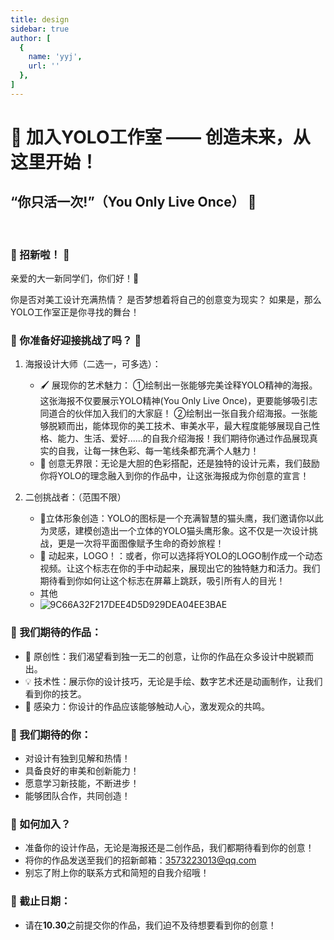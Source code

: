 ```yaml
---
title: design
sidebar: true
author: [
  {
    name: 'yyj',
    url: ''
  },
]
---
```


# 🌟 加入YOLO工作室 —— 创造未来，从这里开始！
## “你只活一次!”（You Only Live Once） 🌟
<br>

### 🎉 招新啦！ 🎉<br>

亲爱的大一新同学们，你们好！👋

你是否对美工设计充满热情？
是否梦想着将自己的创意变为现实？
如果是，那么YOLO工作室正是你寻找的舞台！

### 🚀 你准备好迎接挑战了吗？ 🚀<br>
1. 海报设计大师（二选一，可多选）：
   -  🖌️ 展现你的艺术魅力： ①绘制出一张能够完美诠释YOLO精神的海报。这张海报不仅要展示YOLO精神(You Only Live Once)，更要能够吸引志同道合的伙伴加入我们的大家庭！
					     ②绘制出一张自我介绍海报。一张能够脱颖而出，能体现你的美工技术、审美水平，最大程度能够展现自己性格、能力、生活、爱好......的自我介绍海报！我们期待你通过作品展现真实的自我，让每一抹色彩、每一笔线条都充满个人魅力！
   - 🌟 创意无界限：无论是大胆的色彩搭配，还是独特的设计元素，我们鼓励你将YOLO的理念融入到你的作品中，让这张海报成为你创意的宣言！

2. 二创挑战者：（范围不限）
   - 🦉立体形象创造：YOLO的图标是一个充满智慧的猫头鹰，我们邀请你以此为灵感，建模创造出一个立体的YOLO猫头鹰形象。这不仅是一次设计挑战，更是一次将平面图像赋予生命的奇妙旅程！
   - 🎥 动起来，LOGO！：或者，你可以选择将YOLO的LOGO制作成一个动态视频。让这个标志在你的手中动起来，展现出它的独特魅力和活力。我们期待看到你如何让这个标志在屏幕上跳跃，吸引所有人的目光！
   * 其他
   * ![9C66A32F217DEE4D5D929DEA04EE3BAE](https://github.com/user-attachments/assets/b17ac480-a66b-4410-91bd-fe4c34dc2a8e)


### 🌟 我们期待的作品：
- 🎨 原创性：我们渴望看到独一无二的创意，让你的作品在众多设计中脱颖而出。
- 💡 技术性：展示你的设计技巧，无论是手绘、数字艺术还是动画制作，让我们看到你的技艺。
- 🌈 感染力：你设计的作品应该能够触动人心，激发观众的共鸣。

### 🌈 我们期待的你：
- 对设计有独到见解和热情！
- 具备良好的审美和创新能力！
- 愿意学习新技能，不断进步！
- 能够团队合作，共同创造！

### 💌 如何加入？
- 准备你的设计作品，无论是海报还是二创作品，我们都期待看到你的创意！
- 将你的作品发送至我们的招新邮箱：3573223013@qq.com
- 别忘了附上你的联系方式和简短的自我介绍哦！

### 📆 截止日期：
- 请在<strong>10.30</strong>之前提交你的作品，我们迫不及待想要看到你的创意！

